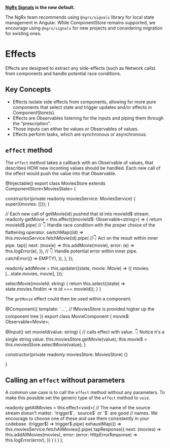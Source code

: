 <div class="alert is-helpful">

**<a href="/guide/signals"><b>NgRx Signals</b></a> is the new default.**

The NgRx team recommends using `@ngrx/signals` library for local state management in Angular.
While ComponentStore remains supported, we encourage using `@ngrx/signals` for new projects and considering migration for existing ones.

</div>

# Effects

Effects are designed to extract any side-effects (such as Network calls) from components and
handle potential race conditions.

## Key Concepts

* Effects isolate side effects from components, allowing for more pure components that select state and trigger updates and/or effects in ComponentStore(s).
* Effects are Observables listening for the inputs and piping them through the "prescription".
* Those inputs can either be values or Observables of values.
* Effects perform tasks, which are synchronous or asynchronous.

## `effect` method

The `effect` method takes a callback with an Observable of values, that describes HOW new 
incoming values should be handled. Each new call of the effect would push the value into that
Observable.

<code-example header="movies.store.ts">
@Injectable()
export class MoviesStore extends ComponentStore&lt;MoviesState&gt; {
  
  constructor(private readonly moviesService: MoviesService) {
    super({movies: []});
  }

  // Each new call of getMovie(id) pushed that id into movieId$ stream.
  readonly getMovie = this.effect((movieId$: Observable&lt;string&gt;) => {
    return movieId$.pipe(
      // 👇 Handle race condition with the proper choice of the flattening operator.
      switchMap((id) => this.moviesService.fetchMovie(id).pipe(
        //👇 Act on the result within inner pipe.
        tap({
          next: (movie) => this.addMovie(movie),
          error: (e) => this.logError(e),
        }),
        // 👇 Handle potential error within inner pipe.
        catchError(() => EMPTY),
      )),
    );
  });

  readonly addMovie = this.updater((state, movie: Movie) => ({
    movies: [...state.movies, movie],
  }));

  selectMovie(movieId: string) {
    return this.select((state) => state.movies.find(m => m.id === movieId));
  }
}
</code-example>

The `getMovie` effect could then be used within a component.

<code-example header="movie.component.ts">
@Component({
  template: `...`,
  // ❗️MoviesStore is provided higher up the component tree
})
export class MovieComponent {
  movie$: Observable&lt;Movie&gt;;

  @Input()
  set movieId(value: string) {
    // calls effect with value. 👇 Notice it's a single string value.
    this.moviesStore.getMovie(value);
    this.movie$ = this.moviesStore.selectMovie(value);
  }

  constructor(private readonly moviesStore: MoviesStore) {}

}
</code-example>

## Calling an `effect` without parameters

A common use case is to call the `effect` method without any parameters. 
To make this possible set the generic type of the `effect` method to `void`.

<code-example header="movies.store.ts">
  readonly getAllMovies = this.effect&lt;void&gt;(
    // The name of the source stream doesn't matter: `trigger$`, `source$` or `$` are good 
    // names. We encourage to choose one of these and use them consistently in your codebase.
    (trigger$) => trigger$.pipe(
      exhaustMap(() =>
        this.moviesService.fetchAllMovies().pipe(
          tapResponse({
            next: (movies) => this.addAllMovies(movies),
            error: (error: HttpErrorResponse) => this.logError(error),
          })
        )
      )
    )
  );
</code-example>
